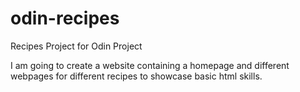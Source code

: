 # odin-recipes
Recipes Project for Odin Project

I am going to create a website containing a homepage and different webpages for different recipes
to showcase basic html skills.
